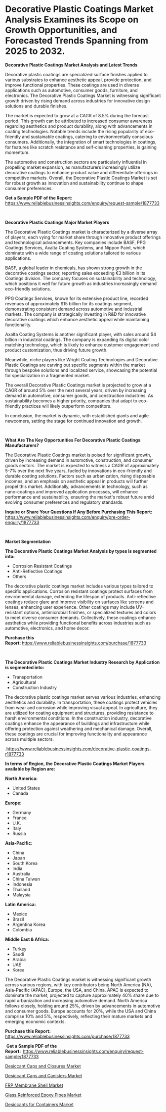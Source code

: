 <p><h1>Decorative Plastic Coatings Market Analysis Examines its Scope on Growth Opportunities, and Forecasted Trends Spanning from 2025 to 2032.</h1></p><p><strong>Decorative Plastic Coatings Market Analysis and Latest Trends</strong></p>
<p><p>Decorative plastic coatings are specialized surface finishes applied to various substrates to enhance aesthetic appeal, provide protection, and improve functional properties. These coatings are used in diverse applications such as automotive, consumer goods, furniture, and electronics. The Decorative Plastic Coatings Market is witnessing significant growth driven by rising demand across industries for innovative design solutions and durable finishes.</p><p>The market is expected to grow at a CAGR of 8.5% during the forecast period. This growth can be attributed to increased consumer awareness regarding aesthetics and product durability, along with advancements in coating technologies. Notable trends include the rising popularity of eco-friendly and sustainable coatings, catering to environmentally conscious consumers. Additionally, the integration of smart technologies in coatings, for features like scratch resistance and self-cleaning properties, is gaining momentum. </p><p>The automotive and construction sectors are particularly influential in propelling market expansion, as manufacturers increasingly utilize decorative coatings to enhance product value and differentiate offerings in competitive markets. Overall, the Decorative Plastic Coatings Market is set for robust growth as innovation and sustainability continue to shape consumer preferences.</p></p>
<p><strong>Get a Sample PDF of the Report:&nbsp;</strong> <a href="https://www.reliablebusinessinsights.com/enquiry/request-sample/1877733?utm_campaign=75&utm_medium=2&utm_source=Github&utm_content=ia&utm_term=03042025&utm_id=decorative-plastic-coatings">https://www.reliablebusinessinsights.com/enquiry/request-sample/1877733</a></p>
<p>&nbsp;</p>
<p><strong>Decorative Plastic Coatings Major Market Players</strong></p>
<p><p>The Decorative Plastic Coatings market is characterized by a diverse array of players, each vying for market share through innovative product offerings and technological advancements. Key companies include BASF, PPG Coatings Services, Axalta Coating Systems, and Nippon Paint, which dominate with a wide range of coating solutions tailored to various applications.</p><p>BASF, a global leader in chemicals, has shown strong growth in the decorative coatings sector, reporting sales exceeding €3 billion in its Coatings division. The company focuses on sustainability and technology, which positions it well for future growth as industries increasingly demand eco-friendly solutions.</p><p>PPG Coatings Services, known for its extensive product line, recorded revenues of approximately $15 billion for its coatings segment, demonstrating consistent demand across automotive and industrial markets. The company is strategically investing in R&D for innovative decorative coatings which enhance aesthetic appeal while maintaining functionality.</p><p>Axalta Coating Systems is another significant player, with sales around $4 billion in industrial coatings. The company is expanding its digital color matching technology, which is likely to enhance customer engagement and product customization, thus driving future growth.</p><p>Meanwhile, niche players like Wright Coating Technologies and Decorative Plastic Coatings are carving out specific segments within the market through bespoke solutions and localized service, showcasing the potential for specialization in a fragmented market.</p><p>The overall Decorative Plastic Coatings market is projected to grow at a CAGR of around 5% over the next several years, driven by increasing demand in automotive, consumer goods, and construction industries. As sustainability becomes a higher priority, companies that adapt to eco-friendly practices will likely outperform competitors.</p><p>In conclusion, the market is dynamic, with established giants and agile newcomers, setting the stage for continued innovation and growth.</p></p>
<p>&nbsp;</p>
<p><strong>What Are The Key Opportunities For Decorative Plastic Coatings Manufacturers?</strong></p>
<p><p>The Decorative Plastic Coatings market is poised for significant growth, driven by increasing demand in automotive, construction, and consumer goods sectors. The market is expected to witness a CAGR of approximately 5-7% over the next five years, fueled by innovations in eco-friendly and durable coating solutions. Factors such as urbanization, rising disposable incomes, and an emphasis on aesthetic appeal in products will further propel this market. Additionally, advancements in technology, such as nano-coatings and improved application processes, will enhance performance and sustainability, ensuring the market's robust future amid evolving consumer preferences and regulatory standards.</p></p>
<p><strong>Inquire or Share Your Questions If Any Before Purchasing This Report:</strong> <a href="https://www.reliablebusinessinsights.com/enquiry/pre-order-enquiry/1877733?utm_campaign=75&utm_medium=2&utm_source=Github&utm_content=ia&utm_term=03042025&utm_id=decorative-plastic-coatings">https://www.reliablebusinessinsights.com/enquiry/pre-order-enquiry/1877733</a></p>
<p>&nbsp;</p>
<p><strong>Market Segmentation</strong></p>
<p><strong>The Decorative Plastic Coatings Market Analysis by types is segmented into:</strong></p>
<p><ul><li>Corrosion Resistant Coatings</li><li>Anti-Reflective Coatings</li><li>Others</li></ul></p>
<p><p>The decorative plastic coatings market includes various types tailored to specific applications. Corrosion resistant coatings protect surfaces from environmental damage, extending the lifespan of products. Anti-reflective coatings reduce glare and improve visibility on surfaces like screens and lenses, enhancing user experience. Other coatings may include UV-resistant options, antimicrobial finishes, or specialized textures and colors to meet diverse consumer demands. Collectively, these coatings enhance aesthetics while providing functional benefits across industries such as automotive, electronics, and home decor.</p></p>
<p><strong>Purchase this Report:&nbsp;</strong><a href="https://www.reliablebusinessinsights.com/purchase/1877733?utm_campaign=75&utm_medium=2&utm_source=Github&utm_content=ia&utm_term=03042025&utm_id=decorative-plastic-coatings">https://www.reliablebusinessinsights.com/purchase/1877733</a></p>
<p>&nbsp;</p>
<p><strong>The Decorative Plastic Coatings Market Industry Research by Application is segmented into:</strong></p>
<p><ul><li>Transportation</li><li>Agricultural</li><li>Construction Industry</li></ul></p>
<p><p>The decorative plastic coatings market serves various industries, enhancing aesthetics and durability. In transportation, these coatings protect vehicles from wear and corrosion while improving visual appeal. In agriculture, they are utilized for coating equipment and structures, providing resistance to harsh environmental conditions. In the construction industry, decorative coatings enhance the appearance of buildings and infrastructure while offering protection against weathering and mechanical damage. Overall, these coatings are crucial for improving functionality and appearance across multiple sectors.</p></p>
<p><a href="https://www.reliablebusinessinsights.com/decorative-plastic-coatings-r1877733?utm_campaign=75&utm_medium=2&utm_source=Github&utm_content=ia&utm_term=03042025&utm_id=decorative-plastic-coatings">&nbsp;https://www.reliablebusinessinsights.com/decorative-plastic-coatings-r1877733</a></p>
<p><strong>In terms of Region, the Decorative Plastic Coatings Market Players available by Region are:</strong></p>
<p>
    <p> <strong> North America: </strong>
        <ul>
            <li>United States</li>
            <li>Canada</li>
        </ul>
        </p> 
    <p> <strong> Europe: </strong>
        <ul>
            <li>Germany</li>
            <li>France</li>
            <li>U.K.</li>
            <li>Italy</li>
            <li>Russia</li>
        </ul>
        </p> 
    <p> <strong> Asia-Pacific: </strong>
        <ul>
            <li>China</li>
            <li>Japan</li>
            <li>South Korea</li>
            <li>India</li>
            <li>Australia</li>
            <li>China Taiwan</li>
            <li>Indonesia</li>
            <li>Thailand</li>
            <li>Malaysia</li>
        </ul>
        </p> 
    <p> <strong> Latin America: </strong>
        <ul>
            <li>Mexico</li>
            <li>Brazil</li>
            <li>Argentina Korea</li>
            <li>Colombia</li>
        </ul>
        </p> 
    <p> <strong> Middle East & Africa: </strong>
        <ul>
            <li>Turkey</li>
            <li>Saudi</li>
            <li>Arabia</li>
            <li>UAE</li>
            <li>Korea</li>
        </ul>
    </p>
    </p>
<p><p>The Decorative Plastic Coatings market is witnessing significant growth across various regions, with key contributors being North America (NA), Asia-Pacific (APAC), Europe, the USA, and China. APAC is expected to dominate the market, projected to capture approximately 40% share due to rapid urbanization and increasing automotive demand. North America follows closely, holding around 25%, driven by advancements in automotive and consumer goods. Europe accounts for 20%, while the USA and China comprise 10% and 5%, respectively, reflecting their mature markets and emerging economic contexts.</p></p>
<p><strong>Purchase this Report: </strong><a href="https://www.reliablebusinessinsights.com/purchase/1877733?utm_campaign=75&utm_medium=2&utm_source=Github&utm_content=ia&utm_term=03042025&utm_id=decorative-plastic-coatings">https://www.reliablebusinessinsights.com/purchase/1877733</a></p>
<p>&nbsp;<strong>Get a Sample PDF of the Report:&nbsp;&nbsp;</strong><a href="https://www.reliablebusinessinsights.com/enquiry/request-sample/1877733?utm_campaign=75&utm_medium=2&utm_source=Github&utm_content=ia&utm_term=03042025&utm_id=decorative-plastic-coatings">https://www.reliablebusinessinsights.com/enquiry/request-sample/1877733</a></p>
<p><strong></strong></p>
<p><p><a href="https://github.com/jensanohishi/Market-Research-Report-List-1/blob/main/desiccant-caps-and-closures-market.md?utm_campaign=75&utm_medium=2&utm_source=Github&utm_content=ia&utm_term=03042025&utm_id=decorative-plastic-coatings">Desiccant Caps and Closures Market</a></p><p><a href="https://github.com/kavechoxo/Market-Research-Report-List-1/blob/main/desiccant-caps-and-canisters-market.md?utm_campaign=75&utm_medium=2&utm_source=Github&utm_content=ia&utm_term=03042025&utm_id=decorative-plastic-coatings">Desiccant Caps and Canisters Market</a></p><p><a href="https://github.com/boonegoicks7/Market-Research-Report-List-1/blob/main/frp-membrane-shell-market.md?utm_campaign=75&utm_medium=2&utm_source=Github&utm_content=ia&utm_term=03042025&utm_id=decorative-plastic-coatings">FRP Membrane Shell Market</a></p><p><a href="https://github.com/gavalegeyndt26/Market-Research-Report-List-1/blob/main/glass-reinforced-epoxy-pipes-market.md?utm_campaign=75&utm_medium=2&utm_source=Github&utm_content=ia&utm_term=03042025&utm_id=decorative-plastic-coatings">Glass Reinforced Epoxy Pipes Market</a></p><p><a href="https://github.com/cernkomlkawi/Market-Research-Report-List-1/blob/main/desiccants-for-containers-market.md?utm_campaign=75&utm_medium=2&utm_source=Github&utm_content=ia&utm_term=03042025&utm_id=decorative-plastic-coatings">Desiccants for Containers Market</a></p></p>